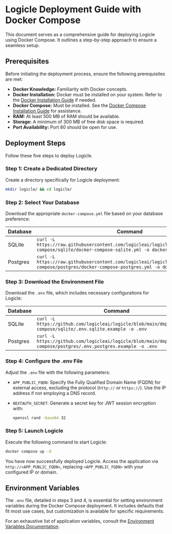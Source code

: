 # Logicle Deployment Guide with Docker Compose

This document serves as a comprehensive guide for deploying Logicle using Docker Compose. It outlines a step-by-step approach to ensure a seamless setup.

## Prerequisites

Before initiating the deployment process, ensure the following prerequisites are met:

- **Docker Knowledge:** Familiarity with Docker concepts.
- **Docker Installation:** Docker must be installed on your system. Refer to the [Docker Installation Guide](https://docs.docker.com/get-docker/) if needed.
- **Docker Compose:** Must be installed. See the [Docker Compose Installation Guide](https://docs.docker.com/compose/install/) for assistance.
- **RAM:** At least 500 MB of RAM should be available.
- **Storage:** A minimum of 300 MB of free disk space is required.
- **Port Availability:** Port 80 should be open for use.

## Deployment Steps

Follow these five steps to deploy Logicle.

### Step 1: Create a Dedicated Directory

Create a directory specifically for Logicle deployment:

```bash
mkdir logicle/ && cd logicle/
```

### Step 2: Select Your Database

Download the appropriate `docker-compose.yml` file based on your database preference:

| Database | Command                                                                                                                                           |
|----------|---------------------------------------------------------------------------------------------------------------------------------------------------|
| SQLite   | `curl -L https://raw.githubusercontent.com/logicleai/logicle/main/deploy/docker-compose/sqlite/docker-compose-sqlite.yml -o docker-compose.yml` |
| Postgres | `curl -L https://raw.githubusercontent.com/logicleai/logicle/main/deploy/docker-compose/postgres/docker-compose-postgres.yml -o docker-compose.yml` |

### Step 3: Download the Environment File

Download the `.env` file, which includes necessary configurations for Logicle:

| Database | Command |
|----------|---------|
| SQLite   | `curl -L https://github.com/logicleai/logicle/blob/main/deploy/docker-compose/sqlite/.env.sqlite.example -o .env` |
| Postgres | `curl -L https://github.com/logicleai/logicle/blob/main/deploy/docker-compose/postgres/.env.postgres.example -o .env` |

### Step 4: Configure the .env File

Adjust the `.env` file with the following parameters:

- `APP_PUBLIC_FQDN`: Specify the Fully Qualified Domain Name (FQDN) for external access, excluding the protocol (`http://` or `https://`). Use the IP address if not employing a DNS record.

- `NEXTAUTH_SECRET`: Generate a secret key for JWT session encryption with:

  ```bash
  openssl rand -base64 32
  ```

### Step 5: Launch Logicle

Execute the following command to start Logicle:

```bash
docker compose up -d
```

You have now successfully deployed Logicle. Access the application via `http://<APP_PUBLIC_FQDN>`, replacing `<APP_PUBLIC_FQDN>` with your configured IP or domain.

## Environment Variables

The `.env` file, detailed in steps 3 and 4, is essential for setting environment variables during the Docker Compose deployment. It includes defaults that fit most use cases, but customization is available for specific requirements.

For an exhaustive list of application variables, consult the [Environment Variables Documentation](../../environment-variables.md).